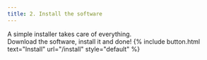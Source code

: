 ```yaml
---
title: 2. Install the software
---
```


A simple installer takes care of everything.<br />
Download the software, install it and done!
{% include button.html text="Install" url="/install" style="default" %}
